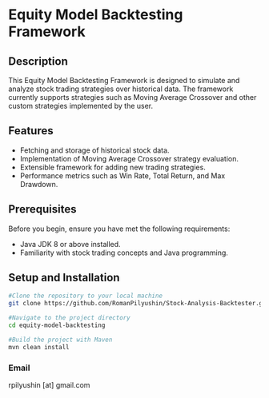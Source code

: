 # Equity Model Backtesting Framework

## Description

This Equity Model Backtesting Framework is designed to simulate and analyze stock trading strategies over historical data. The framework currently supports strategies such as Moving Average Crossover and other custom strategies implemented by the user.

## Features

- Fetching and storage of historical stock data.
- Implementation of Moving Average Crossover strategy evaluation.
- Extensible framework for adding new trading strategies.
- Performance metrics such as Win Rate, Total Return, and Max Drawdown.

## Prerequisites

Before you begin, ensure you have met the following requirements:
- Java JDK 8 or above installed.
- Familiarity with stock trading concepts and Java programming.

## Setup and Installation

```bash
#Clone the repository to your local machine
git clone https://github.com/RomanPilyushin/Stock-Analysis-Backtester.git

#Navigate to the project directory
cd equity-model-backtesting

#Build the project with Maven
mvn clean install
```

### Email

rpilyushin [at] gmail.com